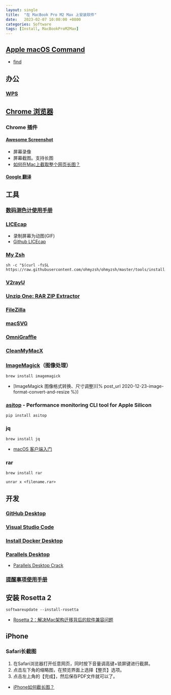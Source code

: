 ```yaml
---
layout: single
title:  "在 MacBook Pro M2 Max 上安装软件"
date:   2023-02-07 10:00:00 +0800
categories: Software
tags: [Install, MacBookProM2Max]
---
```



## [Apple macOS Command](https://ss64.com/osx/)
* [find](https://ss64.com/osx/find.html)


## 办公
### [WPS](https://www.wps.com)


## [Chrome 浏览器](https://www.google.com/chrome/)
### Chrome 插件
#### [Awesome Screenshot](https://www.awesomescreenshot.com/)
* 屏幕录像
* 屏幕截图。支持长图
* [如何在Mac上截取整个网页长图？](https://zhuanlan.zhihu.com/p/438793718)

#### [Google 翻译](https://chrome.google.com/webstore/detail/google-translate/aapbdbdomjkkjkaonfhkkikfgjllcleb)


## 工具
### [数码测色计使用手册](https://support.apple.com/zh-cn/guide/digital-color-meter/welcome/mac)
### [LICEcap](https://www.cockos.com/licecap/)
* 录制屏幕为动图(GIF)
* [Github LICEcap](https://github.com/justinfrankel/licecap)

### [My Zsh](https://ohmyz.sh)
```shell
sh -c "$(curl -fsSL https://raw.githubusercontent.com/ohmyzsh/ohmyzsh/master/tools/install.sh)"
```

### [V2rayU](https://github.com/yanue/V2rayU/releases)
### [Unzip One: RAR ZIP Extractor](https://apps.apple.com/app/id1127253508)
### [FileZilla](https://filezilla-project.org)
### [macSVG](https://github.com/dsward2/macSVG)
### [OmniGraffle](https://www.omnigroup.com/omnigraffle)
### [CleanMyMacX](https://cleanmymac.com)
### [ImageMagick](https://imagemagick.org/index.php)（图像处理）
```shell
brew install imagemagick
```
* [ImageMagick 图像格式转换、尺寸调整]({% post_url 2020-12-23-image-format-convert-and-resize %})

### [asitop](https://github.com/tlkh/asitop) - Performance monitoring CLI tool for Apple Silicon
```shell
pip install asitop
```
### jq
```shell
brew install jq
```
* [macOS 客户端入门](https://learn.microsoft.com/zh-cn/windows-server/remote/remote-desktop-services/clients/remote-desktop-mac)

### rar
```shell
brew install rar

unrar x <filename.rar>
```

## 开发
### [GitHub Desktop](https://desktop.github.com)
### [Visual Studio Code](https://code.visualstudio.com)
### [Install Docker Desktop](https://docs.docker.com/desktop/install/mac-install/)
### [Parallels Desktop](https://www.parallels.com)
* [Parallels Desktop Crack](https://github.com/dreamncn/ParallelsDesktopCrack)

### [提醒事项使用手册](https://support.apple.com/zh-cn/guide/reminders/welcome/mac)

## 安装 Rosetta 2
```shell
softwareupdate --install-rosetta
```
* [Rosetta 2：解决Mac架构迁移背后的软件兼容问题](https://new.qq.com/rain/a/20220714A05GTB00)


## iPhone
### Safari长截图
1. 在Safari浏览器打开任意网页，同时按下音量调高键+锁屏键进行截屏。
2. 点击左下角的缩略图，在预览界面上选择【整页】选项。
3. 点击左上角的【完成】，然后保存PDF文件就可以了。

* [iPhone如何截长图？](https://www.163.com/dy/article/H5B36C940552C3N4.html)
